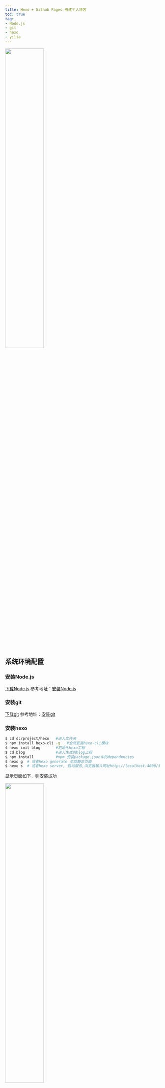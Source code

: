 ```yaml
---
title: Hexo + Github Pages 搭建个人博客
toc: true
tag:
- Node.js
- git
- hexo
- yilia
---
```

<img src="/assets/blogImg/hexo-blog.jpg" width="50%" > 


<!--more-->

## 系统环境配置

### 安装Node.js

<a href="https://nodejs.org/zh-cn/download/" target="_blank" rel="external">下载Node.js</a>
参考地址：<a href="http://www.w3cschool.cc/nodejs/nodejs-install-setup.html" target="_blank" rel="external">安装Node.js</a>

### 安装git

[下载git](https://git-scm.com/downloads)
参考地址：[安装git](https://git-scm.com/book/zh/v1/%E8%B5%B7%E6%AD%A5-%E5%AE%89%E8%A3%85-Git)

### 安装hexo

``` bash
$ cd d:/project/hexo   #进入文件夹
$ npm install hexo-cli -g   #全局安装hexo-cli模块
$ hexo init blog       #初始化hexo工程
$ cd blog              #进入生成的blog工程
$ npm install          #npm 安装package.json中的dependencies
$ hexo g  # 或者hexo generate 生成静态页面
$ hexo s  # 或者hexo server, 启动服务,浏览器输入网址http://localhost:4000/即可查看　
```

显示页面如下，则安装成功

<img src="/assets/blogImg/hexo-blog-1.png" width="50%" > 

注意：如果输入网址后没有响应,则可能4000端口占用,可使用以下命令切换端口
``` bash
$ hexo server -p 4001 #-p p指port,4001是新的端口
```

##  编写博客

### 新建博客

``` bash
#不要关闭服务控制台,新开控制台
$ cd d:/project/hexo/blog  #进入blog工程
$ hexo new "postName" #新建文章,"postName"是文章标题,可任意修改
#新建成功会在source\_posts新生成postName.md文件
```

打开postName.md文件，即可使用[Markdown](https://markdown-zh.readthedocs.io/en/latest/overview/)语法写博客啦！
刷新页面可查看文章哦！

### 添加目录

找到hemes/landscape/layout/_partial/article.ejs文件,在**<%- post.content %>**之前加入如下代码：
```bash
<!-- Table of Contents -->
<% if (!index && post.toc){ %>
<div id="toc" class="toc-article">
<strong class="toc-title">文章目录</strong>
<%- toc(post.content) %>
</div>
<% } %>
```

找到themes/landscape/source/css/_partial/article.styl,在文件的最后，添加如下代码：
```bash
/*toc*/
.toc-article
background #eee
border 1px solid #bbb
border-radius 10px
margin 1.5em 0 0.3em 1.5em
padding 1.2em 1em 0 1em
max-width 28%

.toc-title
font-size 120%

#toc
line-height 1em
font-size 0.9em
float right
.toc
padding 0
margin 1em
line-height 1.8em
li
list-style-type none

.toc-child 
margin-left 1em
```

打开新建的markdown文件,在文件开头添加**toc:true**
```bash
---
title: Hexo + Github Pages 搭建个人博客
toc: true
---
```

### 添加tag

打开新建的markdown文件,在文件开头添加tag
```bash
---
title: Hexo + Github Pages 搭建个人博客
toc: true
tag:    
- Node.js   #Node.js分类
- git       #git分类
- hexo      #hexo分类
- yilia     #yilia分类
---
```
## 部署

### 在github上新建Repository

建立与你用户名对应的仓库，仓库名必须为【your_user_name.github.io】，固定写法

### 修改_config.yml

翻到最下面，改成我这样子的
```bash
deploy:
     type: git
     repo: git@github.com:vectorstack/vectorstack.github.io.git
     branch: master
```
然后执行命令：
```bash
$ npm install hexo-deployer-git --save #安装模块
$ hexo generate  #生成静态页面
$ hexo deploy #部署到github上
```

## 更换主题

根据自己的喜好,选择不同的[主题](https://github.com/hexojs/hexo/wiki/Themes),我用的是[yilia](https://github.com/litten/hexo-theme-yilia)，使用如下：

### 安装
```bash
$ git clone https://github.com/litten/hexo-theme-yilia.git themes/yilia
```

### 配置
修改hexo根目录下的_config.yml  
```bash
theme: yilia
```
修改主题配置文件在主目录下的_config.yml,可根据自己需要修改使用,我的配置如下
```bash
# Header

menu:
  主页: /


# SubNav
subnav:
  github: "https://github.com/vectorstack"
  #weibo: "#"
  #rss: "#"
  #zhihu: "#"
  #qq: "#"
  weixin: "295253797"
  jianshu: "http://www.jianshu.com/users/b1de11fb5ecc/timeline"
  #douban: "#"
  #segmentfault: "#"
  #bilibili: "#"
  #acfun: "#"
  mail: "mailto:295253797@qq.com"
  #facebook: "#"
  #google: "#"
  #twitter: "#"
  #linkedin: "#"

rss: /atom.xml

# 是否需要修改 root 路径
# 如果您的网站存放在子目录中，例如 http://yoursite.com/blog，
# 请将您的 url 设为 http://yoursite.com/blog 并把 root 设为 /blog/。
root: 

# Content

# 文章太长，截断按钮文字
excerpt_link: more
# 文章卡片右下角常驻链接，不需要请设置为false
show_all_link: '展开全文'
# 数学公式
mathjax: false
# 是否在新窗口打开链接
open_in_new: false

# 打赏
# 打赏type设定：0-关闭打赏； 1-文章对应的md文件里有reward:true属性，才有打赏； 2-所有文章均有打赏
reward_type: 2
# 打赏wording
reward_wording: '谢谢你请我吃糖果'
# 支付宝二维码图片地址，跟你设置头像的方式一样。比如：/assets/img/alipay.jpg
alipay: 
# 微信二维码图片地址
weixin: 

# 目录
# 目录设定：0-不显示目录； 1-文章对应的md文件里有toc:true属性，才有目录； 2-所有文章均显示目录
toc: 1
# 根据自己的习惯来设置，如果你的目录标题习惯有标号，置为true即可隐藏hexo重复的序号；否则置为false
toc_hide_index: true
# 目录为空时的提示
toc_empty_wording: '目录，不存在的…'

# 是否有快速回到顶部的按钮
top: true

# Miscellaneous
baidu_analytics: ''
google_analytics: ''
favicon: /img/photo.png

#你的头像url
avatar: /img/photo.png

#是否开启分享
share_jia: true

#评论：1、多说；2、网易云跟帖；3、畅言；4、Disqus 不需要使用某项，直接设置值为false，或注释掉
#具体请参考wiki：https://github.com/litten/hexo-theme-yilia/wiki/

#1、多说
duoshuo: false

#2、网易云跟帖
wangyiyun: false

#3、畅言
changyan_appid: false
changyan_conf: false

#4、Disqus 在hexo根目录的config里也有disqus_shortname字段，优先使用yilia的
disqus: false

# 样式定制 - 一般不需要修改，除非有很强的定制欲望…
style:
  # 头像上面的背景颜色
  header: '#4d4d4d'
  # 右滑板块背景
  slider: 'linear-gradient(200deg,#a0cfe4,#e8c37e)'

# slider的设置
slider:
  # 是否默认展开tags板块
  showTags: false

# 智能菜单
# 如不需要，将该对应项置为false
# 比如
#smart_menu:
#  friends: false
smart_menu:
  innerArchive: '所有文章'
  friends: ''
  aboutme: '关于我'

friends:
  友情链接1: http://localhost:4000/
  友情链接2: http://localhost:4000/
  友情链接3: http://localhost:4000/
  友情链接4: http://localhost:4000/
  友情链接5: http://localhost:4000/
  友情链接6: http://localhost:4000/

aboutme: 很惭愧<br><br>只做了一点微小的工作<br>谢谢大家

archive: 2
```

